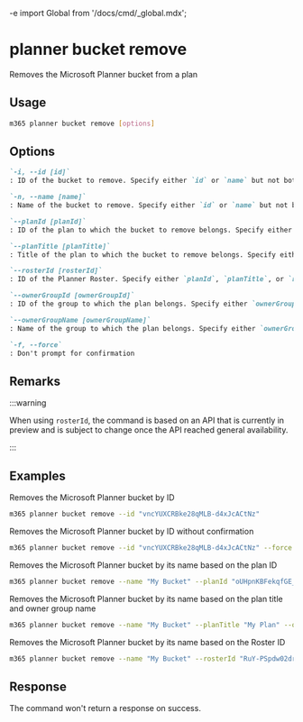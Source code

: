 -e <!-- DISCLAIMER: All secrets, passwords, and sensitive values in this document are examples only and not real credentials. -->
import Global from '/docs/cmd/_global.mdx';

# planner bucket remove

Removes the Microsoft Planner bucket from a plan

## Usage

```sh
m365 planner bucket remove [options]
```

## Options

```md definition-list
`-i, --id [id]`
: ID of the bucket to remove. Specify either `id` or `name` but not both.

`-n, --name [name]`
: Name of the bucket to remove. Specify either `id` or `name` but not both.

`--planId [planId]`
: ID of the plan to which the bucket to remove belongs. Specify either `planId`, `planTitle`, or `rosterId` but not multiple when using `name`.

`--planTitle [planTitle]`
: Title of the plan to which the bucket to remove belongs. Specify either `planId`, `planTitle`, or `rosterId` but not multiple when using `name`.

`--rosterId [rosterId]`
: ID of the Planner Roster. Specify either `planId`, `planTitle`, or `rosterId` but not multiple when using `name`.

`--ownerGroupId [ownerGroupId]`
: ID of the group to which the plan belongs. Specify either `ownerGroupId` or `ownerGroupName` when using `planTitle`.

`--ownerGroupName [ownerGroupName]`
: Name of the group to which the plan belongs. Specify either `ownerGroupId` or `ownerGroupName` when using `planTitle`.

`-f, --force`
: Don't prompt for confirmation
```

<Global />

## Remarks

:::warning

When using `rosterId`, the command is based on an API that is currently in preview and is subject to change once the API reached general availability.

:::

## Examples

Removes the Microsoft Planner bucket by ID

```sh
m365 planner bucket remove --id "vncYUXCRBke28qMLB-d4xJcACtNz"
```

Removes the Microsoft Planner bucket by ID without confirmation

```sh
m365 planner bucket remove --id "vncYUXCRBke28qMLB-d4xJcACtNz" --force
```

Removes the Microsoft Planner bucket by its name based on the plan ID

```sh
m365 planner bucket remove --name "My Bucket" --planId "oUHpnKBFekqfGE_PS6GGUZcAFY7b"
```

Removes the Microsoft Planner bucket by its name based on the plan title and owner group name

```sh
m365 planner bucket remove --name "My Bucket" --planTitle "My Plan" --ownerGroupName "My Group"
```

Removes the Microsoft Planner bucket by its name based on the Roster ID

```sh
m365 planner bucket remove --name "My Bucket" --rosterId "RuY-PSpdw02drevnYDTCJpgAEfoI"
```

## Response

The command won't return a response on success.
